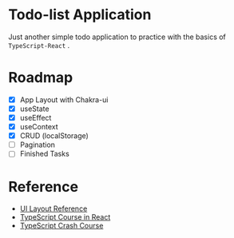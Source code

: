 # Todo-list Application

Just another simple todo application to practice with the basics of `TypeScript-React` .

# Roadmap

- [x] App Layout with Chakra-ui
- [x] useState
- [x] useEffect
- [x] useContext
- [x] CRUD (localStorage)
- [ ] Pagination
- [ ] Finished Tasks

# Reference

- [UI Layout Reference](https://github.com/beefysalad/ojt-myern-app)
- [TypeScript Course in React](https://www.youtube.com/watch?v=1jMJDbq7ZX4)
- [TypeScript Crash Course](https://www.youtube.com/watch?v=BCg4U1FzODs)
